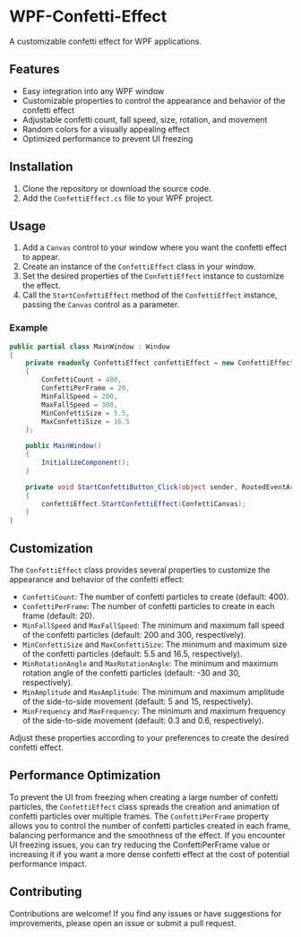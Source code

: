 # WPF-Confetti-Effect

A customizable confetti effect for WPF applications.

## Features

- Easy integration into any WPF window
- Customizable properties to control the appearance and behavior of the confetti effect
- Adjustable confetti count, fall speed, size, rotation, and movement
- Random colors for a visually appealing effect
- Optimized performance to prevent UI freezing

## Installation

1. Clone the repository or download the source code.
2. Add the `ConfettiEffect.cs` file to your WPF project.

## Usage

1. Add a `Canvas` control to your window where you want the confetti effect to appear.
2. Create an instance of the `ConfettiEffect` class in your window.
3. Set the desired properties of the `ConfettiEffect` instance to customize the effect.
4. Call the `StartConfettiEffect` method of the `ConfettiEffect` instance, passing the `Canvas` control as a parameter.

### Example

```csharp
public partial class MainWindow : Window
{
    private readonly ConfettiEffect confettiEffect = new ConfettiEffect
    {
        ConfettiCount = 400,
        ConfettiPerFrame = 20,
        MinFallSpeed = 200,
        MaxFallSpeed = 300,
        MinConfettiSize = 5.5,
        MaxConfettiSize = 16.5
    };

    public MainWindow()
    {
        InitializeComponent();
    }

    private void StartConfettiButton_Click(object sender, RoutedEventArgs e)
    {
        confettiEffect.StartConfettiEffect(ConfettiCanvas);
    }
}
```

## Customization

The `ConfettiEffect` class provides several properties to customize the appearance and behavior of the confetti effect:

- `ConfettiCount`: The number of confetti particles to create (default: 400).
- `ConfettiPerFrame`: The number of confetti particles to create in each frame (default: 20).
- `MinFallSpeed` and `MaxFallSpeed`: The minimum and maximum fall speed of the confetti particles (default: 200 and 300, respectively).
- `MinConfettiSize` and `MaxConfettiSize`: The minimum and maximum size of the confetti particles (default: 5.5 and 16.5, respectively).
- `MinRotationAngle` and `MaxRotationAngle`: The minimum and maximum rotation angle of the confetti particles (default: -30 and 30, respectively).
- `MinAmplitude` and `MaxAmplitude`: The minimum and maximum amplitude of the side-to-side movement (default: 5 and 15, respectively).
- `MinFrequency` and `MaxFrequency`: The minimum and maximum frequency of the side-to-side movement (default: 0.3 and 0.6, respectively).

Adjust these properties according to your preferences to create the desired confetti effect.

## Performance Optimization

To prevent the UI from freezing when creating a large number of confetti particles, the `ConfettiEffect` class spreads the creation and animation of confetti particles over multiple frames. The `ConfettiPerFrame` property allows you to control the number of confetti particles created in each frame, balancing performance and the smoothness of the effect.
If you encounter UI freezing issues, you can try reducing the ConfettiPerFrame value or increasing it if you want a more dense confetti effect at the cost of potential performance impact.

## Contributing

Contributions are welcome! If you find any issues or have suggestions for improvements, please open an issue or submit a pull request.
